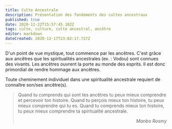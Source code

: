 ```yaml
---
title: Culte Ancestrale
description: Présentation des fondements des cultes ancestraux
published: true
date: 2020-12-22T15:57:45.102Z
tags: culte, culture, culte ancestral, ancêtre
editor: markdown
dateCreated: 2020-12-17T23:02:17.727Z
---
```


D'un point de vue mystique, tout commence par les ancêtres. C'est grâce aux ancêtres que les spiritualités ancestrales (ex. : Vodou)  sont connues des vivants. Les ancêtres ouvrent la porte au monde des esprits. Il est donc primordial de rendre hommage aux ancêtres.

Toute cheminement individuel dans une spiritualité ancestrale requiert de connaître son/ses ancêtre(s).

> Quand tu comprends qui sont tes ancêtres tu peux mieux comprendre et percevoir ton histoire.
> Quand tu perçois mieux ton histoire, tu peux mieux comprendre qui tu es.
> Quand tu comprends mieux ton histoire, tu peux mieux comprendre ta spiritualité ancestrale.
>
> <p style="text-align: right;"><i>Manbo Rosmy</i></p>